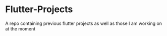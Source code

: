 # Flutter-Projects
A repo containing previous flutter projects as well as those I am working on at the moment

